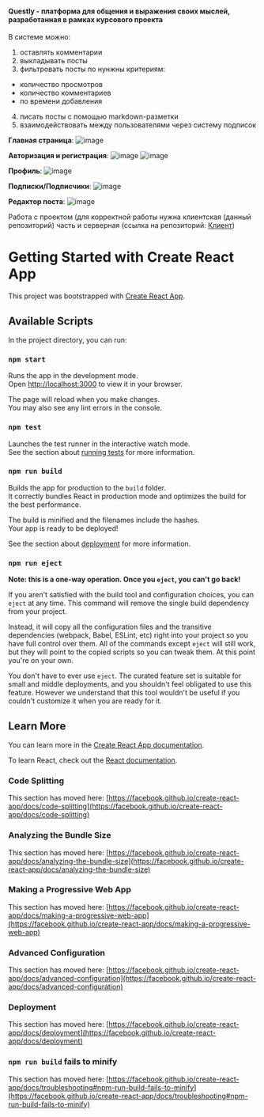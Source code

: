 #### Questly - платформа для общения и выражения своих мыслей, разработанная в рамках курсового проекта

В системе можно:
1) оставлять комментарии
2) выкладывать посты
3) фильтровать посты по нунжны критериям:
- количество просмотров
- количество комментариев
- по времени добавления
4) писать посты с помощью markdown-разметки
5) взаимодействовать между пользователями через систему подписок

**Главная страница**:
![image](https://github.com/Avantgardee/questly-frontend/assets/111182261/e9408a34-db60-46a1-8be8-825b72a62fe7)

**Авторизация и регистрация**:
![image](https://github.com/Avantgardee/questly-frontend/assets/111182261/40a965ec-178e-40da-9db9-3489e346a011)
![image](https://github.com/Avantgardee/questly-frontend/assets/111182261/51787fb5-fd19-4ad4-997e-85f4b9a5eb0c)

**Профиль**:
![image](https://github.com/Avantgardee/questly-frontend/assets/111182261/df5f5fc5-3eed-4046-a42c-b2acbe193348)

**Подписки/Подписчики**:
![image](https://github.com/Avantgardee/questly-frontend/assets/111182261/07a39f69-fcc9-43e2-9341-7314924a6f9f)

**Редактор поста**:
![image](https://github.com/Avantgardee/questly-frontend/assets/111182261/645e7d54-a08c-4d46-a6e1-6f2e61986eb4)

Работа с проектом (для корректной работы нужна клиентская (данный репозиторий) часть и серверная (ссылка на репозиторий: [Клиент](https://github.com/Avantgardee/questly-backend))
# Getting Started with Create React App

This project was bootstrapped with [Create React App](https://github.com/facebook/create-react-app).

## Available Scripts

In the project directory, you can run:

### `npm start`

Runs the app in the development mode.\
Open [http://localhost:3000](http://localhost:3000) to view it in your browser.

The page will reload when you make changes.\
You may also see any lint errors in the console.

### `npm test`

Launches the test runner in the interactive watch mode.\
See the section about [running tests](https://facebook.github.io/create-react-app/docs/running-tests) for more information.

### `npm run build`

Builds the app for production to the `build` folder.\
It correctly bundles React in production mode and optimizes the build for the best performance.

The build is minified and the filenames include the hashes.\
Your app is ready to be deployed!

See the section about [deployment](https://facebook.github.io/create-react-app/docs/deployment) for more information.

### `npm run eject`

**Note: this is a one-way operation. Once you `eject`, you can't go back!**

If you aren't satisfied with the build tool and configuration choices, you can `eject` at any time. This command will remove the single build dependency from your project.

Instead, it will copy all the configuration files and the transitive dependencies (webpack, Babel, ESLint, etc) right into your project so you have full control over them. All of the commands except `eject` will still work, but they will point to the copied scripts so you can tweak them. At this point you're on your own.

You don't have to ever use `eject`. The curated feature set is suitable for small and middle deployments, and you shouldn't feel obligated to use this feature. However we understand that this tool wouldn't be useful if you couldn't customize it when you are ready for it.

## Learn More

You can learn more in the [Create React App documentation](https://facebook.github.io/create-react-app/docs/getting-started).

To learn React, check out the [React documentation](https://reactjs.org/).

### Code Splitting

This section has moved here: [https://facebook.github.io/create-react-app/docs/code-splitting](https://facebook.github.io/create-react-app/docs/code-splitting)

### Analyzing the Bundle Size

This section has moved here: [https://facebook.github.io/create-react-app/docs/analyzing-the-bundle-size](https://facebook.github.io/create-react-app/docs/analyzing-the-bundle-size)

### Making a Progressive Web App

This section has moved here: [https://facebook.github.io/create-react-app/docs/making-a-progressive-web-app](https://facebook.github.io/create-react-app/docs/making-a-progressive-web-app)

### Advanced Configuration

This section has moved here: [https://facebook.github.io/create-react-app/docs/advanced-configuration](https://facebook.github.io/create-react-app/docs/advanced-configuration)

### Deployment

This section has moved here: [https://facebook.github.io/create-react-app/docs/deployment](https://facebook.github.io/create-react-app/docs/deployment)

### `npm run build` fails to minify

This section has moved here: [https://facebook.github.io/create-react-app/docs/troubleshooting#npm-run-build-fails-to-minify](https://facebook.github.io/create-react-app/docs/troubleshooting#npm-run-build-fails-to-minify)
